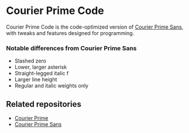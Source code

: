 # Courier Prime Code

Courier Prime Code is the code-optimized version of [Courier Prime Sans](https://github.com/quoteunquoteapps/CourierPrimeSans), with tweaks and features designed for programming.

### Notable differences from Courier Prime Sans

- Slashed zero
- Lower, larger asterisk
- Straight-legged italic f
- Larger line height
- Regular and italic weights only

## Related repositories

- [Courier Prime](https://github.com/quoteunquoteapps/CourierPrime)
- [Courier Prime Sans](https://github.com/quoteunquoteapps/CourierPrimeSans)
